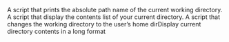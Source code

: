 A script that prints the absolute path name of the current working directory.
A script that display the contents list of your current directory.
A script that changes the working directory to the user’s home dirDisplay current directory contents in a long format
